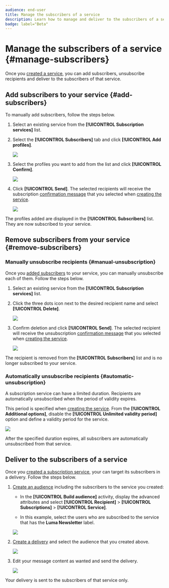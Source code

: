 ```yaml
---
audience: end-user
title: Manage the subscribers of a service
description: Learn how to manage and deliver to the subscribers of a service in Adobe Campaign Web
badge: label="Beta"
---
```


# Manage the subscribers of a service {#manage-subscribers}

Once you [created a service](manage-services.md#create-service), you can add subscribers, unsubscribe recipients and deliver to the subscribers of that service.

## Add subscribers to your service {#add-subscribers}

To manually add subscribers, follow the steps below.

1. Select an existing service from the **[!UICONTROL Subscription services]** list.

1. Select the **[!UICONTROL Subscribers]** tab and click **[!UICONTROL Add profiles]**.

    ![](assets/service-subscribers-tab.png)

1. Select the profiles you want to add from the list and click **[!UICONTROL Confirm]**.

    ![](assets/service-subscribers-select-profiles.png)

1. Click **[!UICONTROL Send]**.<!--if you click cancel, does it mean that no message is sent but recipients are still subscribed, or they are not subscribed? it's 2 different actions in the console)--> The selected recipients will receive the subscription [confirmation message](manage-services.md#create-confirmation-message) that you selected when [creating the service](manage-services.md#create-service).

    ![](assets/service-subscribers-confirmation-msg.png)

The profiles added are displayed in the **[!UICONTROL Subscribers]** list. They are now subscribed to your service.

## Remove subscribers from your service {#remove-subscribers}

### Manually unsubscribe recipients {#manual-unsubscription}

Once you [added subscribers](#add-subscribers) to your service, you can manually unsubscribe each of them. Follow the steps below.

1. Select an existing service from the **[!UICONTROL Subscription services]** list.

1. Click the three dots icon next to the desired recipient name and select **[!UICONTROL Delete]**.

    ![](assets/service-subscribers-delete.png)

1. Confirm deletion and click **[!UICONTROL Send]**. The selected recipient will receive the unsubscription [confirmation message](manage-services.md#create-confirmation-message) that you selected when [creating the service](manage-services.md#create-service).

    ![](assets/service-subscribers-delete-confirmation.png)

The recipient is removed from the **[!UICONTROL Subscribers]** list and is no longer subscribed to your service.

### Automatically unsubscribe recipients {#automatic-unsubscription}

A subscription service can have a limited duration. Recipients are automatically unsubscribed when the period of validity expires.

This period is specified when [creating the service](manage-services.md#create-service). From the **[!UICONTROL Additional options]**, disable the **[!UICONTROL  Unlimited validity period]** option and define a validity period for the service.

![](assets/service-create-validity-period.png)

After the specified duration expires, all subscribers are automatically unsubscribed from that service.

## Deliver to the subscribers of a service

Once you [created a subscription service](manage-services.md#create-service), your can target its subscribers in a delivery. Follow the steps below.

1. [Create an audience](../audience/create-audience.md) including the subscribers to the service you created:

    * In the **[!UICONTROL Build audience]** activity, display the advanced attributes and select **[!UICONTROL Recipient]** > **[!UICONTROL Subscriptions]** > **[!UICONTROL Service]**.

    * In this example, select the users who are subscribed to the service that has the **Luma Newsletter** label.

    ![](assets/service-audience-subscribers.png)

1. [Create a delivery](../msg/gs-messages.md#create-delivery) and select the audience that you created above.

    ![](assets/service-delivery-targeting-subscribers.png)

1. Edit your message content as wanted and send the delivery.

    ![](assets/service-delivery-ready.png)

Your delivery is sent to the subscribers of that service only.
